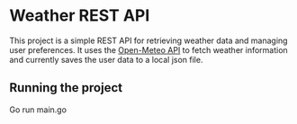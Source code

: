 # Weather REST API
This project is a simple REST API for retrieving weather data and managing user preferences. It uses the [Open-Meteo API](https://open-meteo.com/en/docs "Open-Meteo API") to fetch weather information and currently saves the user data to a local json file.

## Running the project
Go run main.go